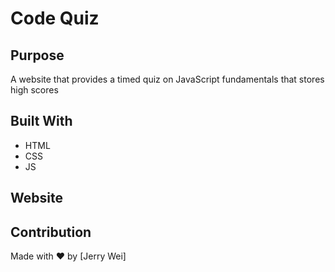 # Code Quiz

## Purpose
A website that provides a timed quiz on JavaScript fundamentals that stores high scores

## Built With
* HTML
* CSS
* JS

## Website


## Contribution
Made with ❤️ by [Jerry Wei]